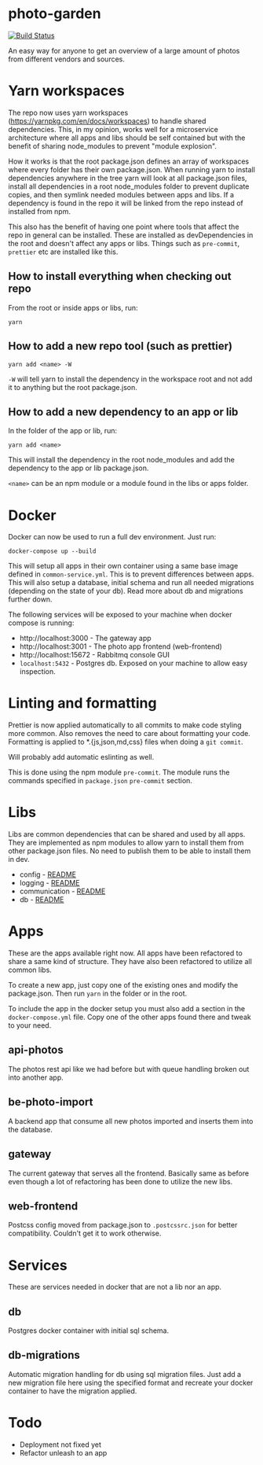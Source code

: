 # photo-garden

[![Build Status](https://travis-ci.org/Etimo/photo-garden.svg?branch=master)](https://travis-ci.org/Etimo/photo-garden)

An easy way for anyone to get an overview of a large amount of photos from different vendors and sources.

# Yarn workspaces

The repo now uses yarn workspaces (https://yarnpkg.com/en/docs/workspaces) to handle shared dependencies. This, in my opinion, works well for a microservice architecture where all apps and libs should be self contained but with the benefit of sharing node_modules to prevent "module explosion".

How it works is that the root package.json defines an array of workspaces where every folder has their own package.json. When running yarn to install dependencies anywhere in the tree yarn will look at all package.json files, install all dependencies in a root node_modules folder to prevent duplicate copies, and then symlink needed modules between apps and libs. If a dependency is found in the repo it will be linked from the repo instead of installed from npm.

This also has the benefit of having one point where tools that affect the repo in general can be installed. These are installed as devDependencies in the root and doesn't affect any apps or libs. Things such as `pre-commit`, `prettier` etc are installed like this.

## How to install everything when checking out repo

From the root or inside apps or libs, run:

```
yarn
```

## How to add a new repo tool (such as prettier)

```
yarn add <name> -W
```

`-W` will tell yarn to install the dependency in the workspace root and not add it to anything but the root package.json.

## How to add a new dependency to an app or lib

In the folder of the app or lib, run:

```
yarn add <name>
```

This will install the dependency in the root node_modules and add the dependency to the app or lib package.json.

`<name>` can be an npm module or a module found in the libs or apps folder.

# Docker

Docker can now be used to run a full dev environment. Just run:

```
docker-compose up --build
```

This will setup all apps in their own container using a same base image defined in `common-service.yml`. This is to prevent differences between apps. This will also setup a database, initial schema and run all needed migrations (depending on the state of your db). Read more about db and migrations further down.

The following services will be exposed to your machine when docker compose is running:

* http://localhost:3000 - The gateway app
* http://localhost:3001 - The photo app frontend (web-frontend)
* http://localhost:15672 - Rabbitmq console GUI
* `localhost:5432` - Postgres db. Exposed on your machine to allow easy inspection.

# Linting and formatting

Prettier is now applied automatically to all commits to make code styling more common. Also removes the need to care about formatting your code. Formatting is applied to \*.{js,json,md,css} files when doing a `git commit`.

Will probably add automatic eslinting as well.

This is done using the npm module `pre-commit`. The module runs the commands specified in `package.json` `pre-commit` section.

# Libs

Libs are common dependencies that can be shared and used by all apps. They are implemented as npm modules to allow yarn to install them from other package.json files. No need to publish them to be able to install them in dev.

* config - [README](libs/config/README.md)
* logging - [README](libs/logging/README.md)
* communication - [README](libs/communication/README.md)
* db - [README](libs/db/README.md)

# Apps

These are the apps available right now. All apps have been refactored to share a same kind of structure. They have also been refactored to utilize all common libs.

To create a new app, just copy one of the existing ones and modify the package.json. Then run `yarn` in the folder or in the root.

To include the app in the docker setup you must also add a section in the `docker-compose.yml` file. Copy one of the other apps found there and tweak to your need.

## api-photos

The photos rest api like we had before but with queue handling broken out into another app.

## be-photo-import

A backend app that consume all new photos imported and inserts them into the database.

## gateway

The current gateway that serves all the frontend. Basically same as before even though a lot of refactoring has been done to utilize the new libs.

## web-frontend

Postcss config moved from package.json to `.postcssrc.json` for better compatibility. Couldn't get it to work otherwise.

# Services

These are services needed in docker that are not a lib nor an app.

## db

Postgres docker container with initial sql schema.

## db-migrations

Automatic migration handling for db using sql migration files. Just add a new migration file here using the specified format and recreate your docker container to have the migration applied.

# Todo

* Deployment not fixed yet
* Refactor unleash to an app
